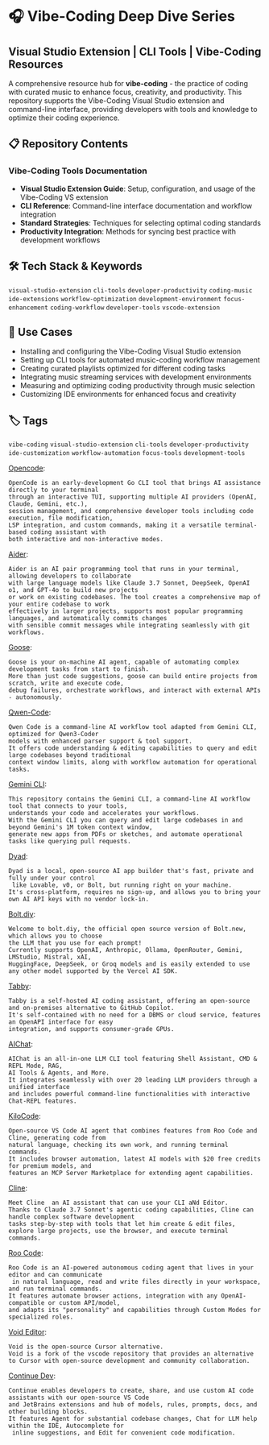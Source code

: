 # 🎧 Vibe-Coding Deep Dive Series

## Visual Studio Extension | CLI Tools | Vibe-Coding Resources

A comprehensive resource hub for **vibe-coding** - the practice of coding with curated music to 
enhance focus, creativity, and productivity. 
This repository supports the Vibe-Coding Visual Studio extension and command-line interface, 
providing developers with tools and knowledge to optimize their coding experience.

## 📋 Repository Contents

### Vibe-Coding Tools Documentation
- **Visual Studio Extension Guide**: Setup, configuration, and usage of the Vibe-Coding VS extension
- **CLI Reference**: Command-line interface documentation and workflow integration
- **Standard Strategies**: Techniques for selecting optimal coding standards
- **Productivity Integration**: Methods for syncing best practice with development workflows



## 🛠️ Tech Stack & Keywords

`visual-studio-extension` `cli-tools` `developer-productivity` `coding-music` `ide-extensions` `workflow-optimization` 
`development-environment` `focus-enhancement` `coding-workflow` `developer-tools` `vscode-extension`

## 🎯 Use Cases

- Installing and configuring the Vibe-Coding Visual Studio extension
- Setting up CLI tools for automated music-coding workflow management
- Creating curated playlists optimized for different coding tasks
- Integrating music streaming services with development environments
- Measuring and optimizing coding productivity through music selection
- Customizing IDE environments for enhanced focus and creativity


## 🏷️ Tags
`vibe-coding` `visual-studio-extension` `cli-tools` `developer-productivity`  `ide-customization` `workflow-automation` `focus-tools`  `development-tools`


[Opencode](https://github.com/sst/opencode):

```
OpenCode is an early-development Go CLI tool that brings AI assistance directly to your terminal
through an interactive TUI, supporting multiple AI providers (OpenAI, Claude, Gemini, etc.),
session management, and comprehensive developer tools including code execution, file modification,
LSP integration, and custom commands, making it a versatile terminal-based coding assistant with
both interactive and non-interactive modes.
```


[Aider](https://github.com/Aider-AI/aider):

```
Aider is an AI pair programming tool that runs in your terminal, allowing developers to collaborate
with large language models like Claude 3.7 Sonnet, DeepSeek, OpenAI o1, and GPT-4o to build new projects
or work on existing codebases. The tool creates a comprehensive map of your entire codebase to work
effectively in larger projects, supports most popular programming languages, and automatically commits changes
with sensible commit messages while integrating seamlessly with git workflows. 
```

[Goose](https://github.com/block/goose):
```
Goose is your on-machine AI agent, capable of automating complex development tasks from start to finish.
More than just code suggestions, goose can build entire projects from scratch, write and execute code,
debug failures, orchestrate workflows, and interact with external APIs - autonomously.
```

[Qwen-Code](https://github.com/QwenLM/qwen-code):

```
Qwen Code is a command-line AI workflow tool adapted from Gemini CLI, optimized for Qwen3-Coder
models with enhanced parser support & tool support.
It offers code understanding & editing capabilities to query and edit large codebases beyond traditional
context window limits, along with workflow automation for operational tasks.
```

[Gemini CLI](https://github.com/google-gemini/gemini-cli):

```
This repository contains the Gemini CLI, a command-line AI workflow tool that connects to your tools,
understands your code and accelerates your workflows.
With the Gemini CLI you can query and edit large codebases in and beyond Gemini's 1M token context window,
generate new apps from PDFs or sketches, and automate operational tasks like querying pull requests.
```

[Dyad](https://github.com/dyad-sh/dyad):

```
Dyad is a local, open-source AI app builder that's fast, private and fully under your control
 like Lovable, v0, or Bolt, but running right on your machine.
It's cross-platform, requires no sign-up, and allows you to bring your own AI API keys with no vendor lock-in.
```

[Bolt.diy](https://github.com/stackblitz-labs/bolt.diy):

```
Welcome to bolt.diy, the official open source version of Bolt.new, which allows you to choose
the LLM that you use for each prompt!
Currently supports OpenAI, Anthropic, Ollama, OpenRouter, Gemini, LMStudio, Mistral, xAI,
HuggingFace, DeepSeek, or Groq models and is easily extended to use any other model supported by the Vercel AI SDK.
```

[Tabby](https://github.com/TabbyML/tabby):

```
Tabby is a self-hosted AI coding assistant, offering an open-source and on-premises alternative to GitHub Copilot.
It's self-contained with no need for a DBMS or cloud service, features an OpenAPI interface for easy
integration, and supports consumer-grade GPUs.
```

[AIChat](https://github.com/sigoden/aichat):

```
AIChat is an all-in-one LLM CLI tool featuring Shell Assistant, CMD & REPL Mode, RAG,
AI Tools & Agents, and More.
It integrates seamlessly with over 20 leading LLM providers through a unified interface
and includes powerful command-line functionalities with interactive Chat-REPL features.
```

[KiloCode](https://github.com/Kilo-Org/kilocode):

```
Open-source VS Code AI agent that combines features from Roo Code and Cline, generating code from
natural language, checking its own work, and running terminal commands.
It includes browser automation, latest AI models with $20 free credits for premium models, and
features an MCP Server Marketplace for extending agent capabilities.
```

[Cline](https://github.com/cline/cline):

```
Meet Cline  an AI assistant that can use your CLI aNd Editor.
Thanks to Claude 3.7 Sonnet's agentic coding capabilities, Cline can handle complex software development
tasks step-by-step with tools that let him create & edit files, explore large projects, use the browser, and execute terminal commands.
```

[Roo Code](https://github.com/RooCodeInc/Roo-Code):

```
Roo Code is an AI-powered autonomous coding agent that lives in your editor and can communicate
 in natural language, read and write files directly in your workspace, and run terminal commands.
It features automate browser actions, integration with any OpenAI-compatible or custom API/model,
and adapts its "personality" and capabilities through Custom Modes for specialized roles.
```

[Void Editor](https://github.com/voideditor/void):

```
Void is the open-source Cursor alternative.
Void is a fork of the vscode repository that provides an alternative to Cursor with open-source development and community collaboration.
```

[Continue Dev](https://github.com/continuedev/continue):

```
Continue enables developers to create, share, and use custom AI code assistants with our open-source VS Code
and JetBrains extensions and hub of models, rules, prompts, docs, and other building blocks.
It features Agent for substantial codebase changes, Chat for LLM help within the IDE, Autocomplete for
 inline suggestions, and Edit for convenient code modification.
```

